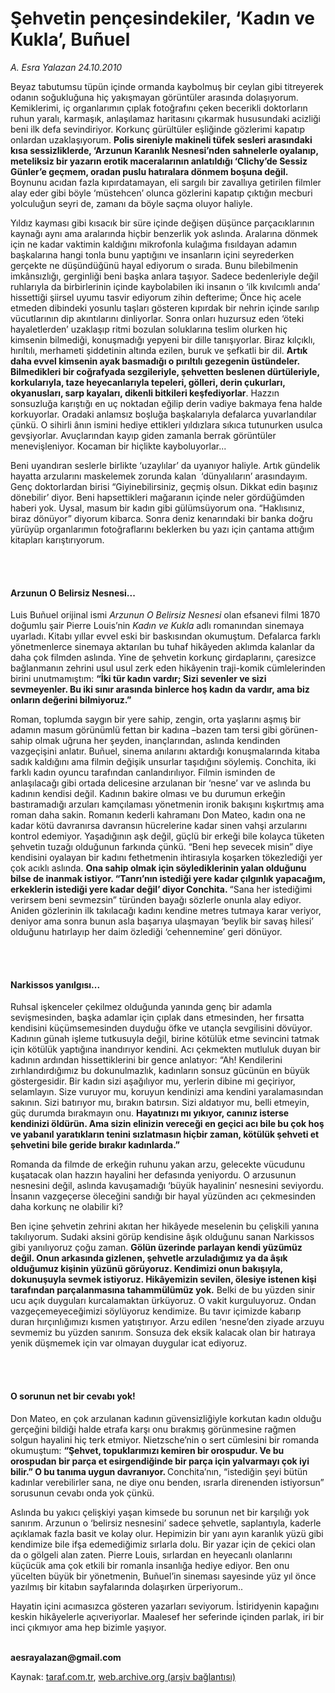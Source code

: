 # Şehvetin pençesindekiler, ‘Kadın ve Kukla’, Buñuel

*A. Esra Yalazan 24.10.2010*

<div class="yazi"><p>Beyaz tabutumsu tüpün içinde ormanda kaybolmuş bir ceylan gibi titreyerek odanın soğukluğuna hiç yakışmayan görüntüler arasında dolaşıyorum. Kemiklerimi, iç organlarımın çıplak fotoğrafını çeken becerikli doktorların ruhun yaralı, karmaşık, anlaşılamaz haritasını çıkarmak hususundaki acizliği beni ilk defa sevindiriyor. Korkunç gürültüler eşliğinde gözlerimi kapatıp onlardan uzaklaşıyorum. <b>Polis sireniyle makineli tüfek sesleri arasındaki kısa sessizliklerde, ‘Arzunun Karanlık Nesnesi’nden sahnelerle oyalanıp, meteliksiz bir yazarın erotik maceralarının anlatıldığı ‘Clichy’de Sessiz Günler’e geçmem, oradan puslu hatıralara dönmem boşuna değil. </b>Boynunu acıdan fazla kıpırdatamayan, eli sargılı bir zavallıya getirilen filmler alay eder gibi böyle ‘müstehcen’ olunca gözlerini kapatıp çıktığın mecburi yolculuğun seyri de, zamanı da böyle saçma oluyor haliyle.  </p>
<p>Yıldız kayması gibi kısacık bir süre içinde değişen düşünce parçacıklarının kaynağı aynı ama aralarında hiçbir benzerlik yok aslında. Aralarına dönmek için ne kadar vaktimin kaldığını mikrofonla kulağıma fısıldayan adamın başkalarına hangi tonla bunu yaptığını ve insanların içini seyrederken gerçekte ne düşündüğünü hayal ediyorum o sırada. Bunu bilebilmenin imkânsızlığı, gerginliği beni başka anlara taşıyor. Sadece bedenleriyle değil ruhlarıyla da birbirlerinin içinde kaybolabilen iki insanın o ‘ilk kıvılcımlı anda’ hissettiği şiirsel uyumu tasvir ediyorum zihin defterime; Önce hiç acele etmeden dibindeki yosunlu taşları gösteren kıpırdak bir nehrin içinde sarılıp vücutlarının dip akıntılarını dinliyorlar. Sonra onları huzursuz eden ‘öteki hayaletlerden’ uzaklaşıp ritmi bozulan soluklarına teslim olurken hiç kimsenin bilmediği, konuşmadığı yepyeni bir dille tanışıyorlar. Biraz kılçıklı, hırıltılı, merhameti şiddetinin altında ezilen, buruk ve şefkatli bir dil. <b>Artık daha evvel kimsenin ayak basmadığı o pırıltılı gezegenin üstündeler. Bilmedikleri bir coğrafyada sezgileriyle, şehvetten beslenen dürtüleriyle, korkularıyla, taze heyecanlarıyla tepeleri, gölleri, derin çukurları, okyanusları, sarp kayaları, dikenli bitkileri keşfediyorlar</b>. Hazzın sonsuzluğa karıştığı en uç noktadan eğilip derin vadiye bakmaya fena halde korkuyorlar. Oradaki anlamsız boşluğa başkalarıyla defalarca yuvarlandılar çünkü. O sihirli ânın ismini hediye ettikleri yıldızlara sıkıca tutunurken usulca gevşiyorlar. Avuçlarından kayıp giden zamanla berrak görüntüler menevişleniyor. Kocaman bir hiçlikte kayboluyorlar...</p>
<p>Beni uyandıran seslerle birlikte ‘uzaylılar’ da uyanıyor haliyle. Artık gündelik hayatta arzularını maskelemek zorunda kalan  ‘dünyalıların’ arasındayım. Genç doktorlardan birisi “Giyinebilirsiniz, geçmiş olsun. Dikkat edin başınız dönebilir’ diyor. Beni hapsettikleri mağaranın içinde neler gördüğümden haberi yok. Uysal, masum bir kadın gibi gülümsüyorum ona. “Haklısınız, biraz dönüyor” diyorum kibarca. Sonra deniz kenarındaki bir banka doğru yürüyüp organlarımın fotoğraflarını beklerken bu yazı için çantama attığım kitapları karıştırıyorum. </p>
<p><b> </b></p>
<h4><br/>Arzunun O Belirsiz Nesnesi...</h4>
<p>Luis Buñuel orijinal ismi <i>Arzunun O Belirsiz Nesnesi</i> olan efsanevi filmi 1870 doğumlu şair Pierre Louis’nin <i>Kadın ve Kukla</i> adlı romanından sinemaya uyarladı. Kitabı yıllar evvel eski bir baskısından okumuştum. Defalarca farklı yönetmenlerce sinemaya aktarılan bu tuhaf hikâyeden aklımda kalanlar da daha çok filmden aslında. Yine de şehvetin korkunç girdaplarını, çaresizce bağlanmanın zehrini usul usul zerk eden hikâyenin traji-komik cümlelerinden birini unutmamıştım: <b>“İki tür kadın vardır; Sizi sevenler ve sizi sevmeyenler. Bu iki sınır arasında binlerce hoş kadın da vardır, ama biz onların değerini bilmiyoruz.”</b> </p>
<p>Roman, toplumda saygın bir yere sahip, zengin, orta yaşlarını aşmış bir adamın masum görünümlü fettan bir kadına –bazen tam tersi gibi görünen- sahip olmak uğruna her şeyden, inançlarından, aslında kendinden vazgeçişini anlatır. Buñuel, sinema anılarını aktardığı konuşmalarında kitaba sadık kaldığını ama filmin değişik unsurlar taşıdığını söylemiş. Conchita, iki farklı kadın oyuncu tarafından canlandırılıyor. Filmin isminden de anlaşılacağı gibi ortada delicesine arzulanan bir ‘nesne’ var ve aslında bu kadının kendisi değil. Kadının bakire olması ve bu durumun erkeğin bastıramadığı arzuları kamçılaması yönetmenin ironik bakışını kışkırtmış ama roman daha sakin. Romanın kederli kahramanı Don Mateo, kadın ona ne kadar kötü davranırsa davransın hücrelerine kadar sinen vahşi arzularını kontrol edemiyor. Yaşadığının aşk değil, güçlü bir erkeği bile kolayca tüketen şehvetin tuzağı olduğunun farkında çünkü. “Beni hep sevecek misin” diye kendisini oyalayan bir kadını fethetmenin ihtirasıyla koşarken tökezlediği yer çok acıklı aslında. <b>Ona sahip olmak için söylediklerinin yalan olduğunu bilse de inanmak istiyor. “Tanrı’nın istediği yere kadar çılgınlık yapacağım, erkeklerin istediği yere kadar değil’ diyor Conchita. </b>“Sana her istediğimi verirsem beni sevmezsin” türünden bayağı sözlerle onunla alay ediyor. Aniden gözlerinin ilk takılacağı kadını kendine metres tutmaya karar veriyor, deniyor ama sonra bunun asla başarıya ulaşmayan ‘beylik bir savaş hilesi’ olduğunu hatırlayıp her daim özlediği ‘cehennemine’ geri dönüyor. </p>
<p><b> </b></p>
<h4><br/>Narkissos yanılgısı...</h4>
<p>Ruhsal işkenceler çekilmez olduğunda yanında genç bir adamla sevişmesinden, başka adamlar için çıplak dans etmesinden, her fırsatta kendisini küçümsemesinden duyduğu öfke ve utançla sevgilisini dövüyor. Kadının günah işleme tutkusuyla değil, birine kötülük etme sevincini tatmak için kötülük yaptığına inandırıyor kendini. Acı çekmekten mutluluk duyan bir kadının ardından hissettiklerini bir gence anlatıyor: “Ah! Kendilerini zırhlandırdığımız bu dokunulmazlık, kadınların sonsuz gücünün en büyük göstergesidir. Bir kadın sizi aşağılıyor mu, yerlerin dibine mi geçiriyor, selamlayın. Size vuruyor mu, koruyun kendinizi ama kendini yaralamasından sakının. Sizi batırıyor mu, bırakın batırsın. Sizi aldatıyor mu, belli etmeyin, güç durumda bırakmayın onu. <b>Hayatınızı mı yıkıyor, canınız isterse kendinizi öldürün. Ama sizin elinizin vereceği en geçici acı bile bu çok hoş ve yabanıl yaratıkların tenini sızlatmasın hiçbir zaman, kötülük şehveti et şehvetini bile geride bırakır kadınlarda.” </b></p>
<p>Romanda da filmde de erkeğin ruhunu yakan arzu, gelecekte vücudunu kuşatacak olan hazzın hayalini her defasında yeniyordu. O arzusunun nesnesini değil, aslında kavuşamadığı ‘büyük hayalinin’ nesnesini seviyordu. İnsanın vazgeçerse öleceğini sandığı bir hayal yüzünden acı çekmesinden daha korkunç ne olabilir ki?</p>
<p>Ben içine şehvetin zehrini akıtan her hikâyede meselenin bu çelişkili yanına takılıyorum. Sudaki aksini görüp kendisine âşık olduğunu sanan Narkissos gibi yanılıyoruz çoğu zaman. <b>Gölün üzerinde parlayan kendi yüzümüz değil. Onun arkasında gizlenen, şehvetle arzuladığımız ya da âşık olduğumuz kişinin yüzünü görüyoruz. Kendimizi onun bakışıyla, dokunuşuyla sevmek istiyoruz. Hikâyemizin sevilen, ölesiye istenen kişi tarafından parçalanmasına tahammülümüz yok.</b> Belki de bu yüzden sinir ucu açık duyguları kurcalamaktan ürküyoruz. O vakit kurguluyoruz. Ondan vazgeçemeyeceğimizi söylüyoruz kendimize. Bu tavır içimizde kabarıp duran hırçınlığımızı kısmen yatıştırıyor. Arzu edilen ‘nesne’den ziyade arzuyu sevmemiz bu yüzden sanırım. Sonsuza dek eksik kalacak olan bir hatıraya yenik düşmemek için var olmayan duygular icat ediyoruz.  </p>
<p><b> </b></p>
<h4><br/>O sorunun net bir cevabı yok!</h4>
<p>Don Mateo, en çok arzulanan kadının güvensizliğiyle korkutan kadın olduğu gerçeğini bildiği halde etrafa karşı onu bırakmış görünmesine rağmen solgun hayalini hiç terk etmiyor. Nietzsche’nin o sert cümlesini bir romanda okumuştum: <b>“Şehvet, topuklarımızı kemiren bir orospudur. Ve bu orospudan bir parça et esirgendiğinde bir parça için yalvarmayı çok iyi bilir.” O bu tanıma uygun davranıyor. </b>Conchita’nın, “istediğin şeyi bütün kadınlar verebilirler sana, ne diye onu benden, ısrarla direnenden istiyorsun” sorusunun cevabı onda yok çünkü.</p>
<p>Aslında bu yakıcı çelişkiyi yaşan kimsede bu sorunun net bir karşılığı yok sanırım. Arzunun o ‘belirsiz nesnesini’ sadece şehvetle, saplantıyla, kaderle açıklamak fazla basit ve kolay olur. Hepimizin bir yanı ayın karanlık yüzü gibi kendimize bile ifşa edemediğimiz sırlarla dolu. Bir yazar için de çekici olan da o gölgeli alan zaten. Pierre Louis, sırlardan en heyecanlı olanlarını küçücük ama çok etkili bir romanla insanlığa hediye ediyor. Ben onu yücelten büyük bir yönetmenin, Buñuel’in sineması sayesinde yüz yıl önce yazılmış bir kitabın sayfalarında dolaşırken ürperiyorum..</p>
<p>Hayatin içini acımasızca gösteren yazarları seviyorum. İstiridyenin kapağını keskin hikâyelerle açıveriyorlar. Maalesef her seferinde içinden parlak, iri bir inci çıkmıyor ama hep bizimle yaşıyor. </p>
<p><b><br/>aesrayalazan@gmail.com</b></p></div>

Kaynak: [taraf.com.tr](http://www.taraf.com.tr:80/a-esra-yalazan/makale-sehvetin-pencesindekiler-kadin-ve-kukla-bu-uel.htm), [web.archive.org (arşiv bağlantısı)](http://web.archive.org/web/20101025134922/http://www.taraf.com.tr:80/a-esra-yalazan/makale-sehvetin-pencesindekiler-kadin-ve-kukla-bu-uel.htm)
